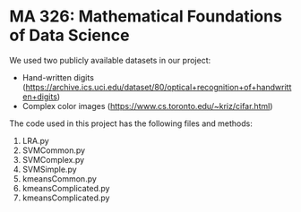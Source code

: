 # MA 326: Mathematical Foundations of Data Science 

We used two publicly available datasets in our project: 
- Hand-written digits (https://archive.ics.uci.edu/dataset/80/optical+recognition+of+handwritten+digits)
- Complex color images (https://www.cs.toronto.edu/~kriz/cifar.html)

The code used in this project has the following files and methods: 
1. LRA.py
2. SVMCommon.py
3. SVMComplex.py
4. SVMSimple.py
5. kmeansCommon.py
6. kmeansComplicated.py
7. kmeansComplicated.py
